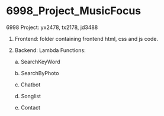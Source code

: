 # 6998_Project_MusicFocus
6998 Project: yx2478, tx2178, jd3488

1. Frontend: folder containing frontend html, css and js code.
2. Backend: Lambda Functions:

    a. SearchKeyWord
    
    b. SearchByPhoto
    
    c. Chatbot
    
    d. Songlist
    
    e. Contact
